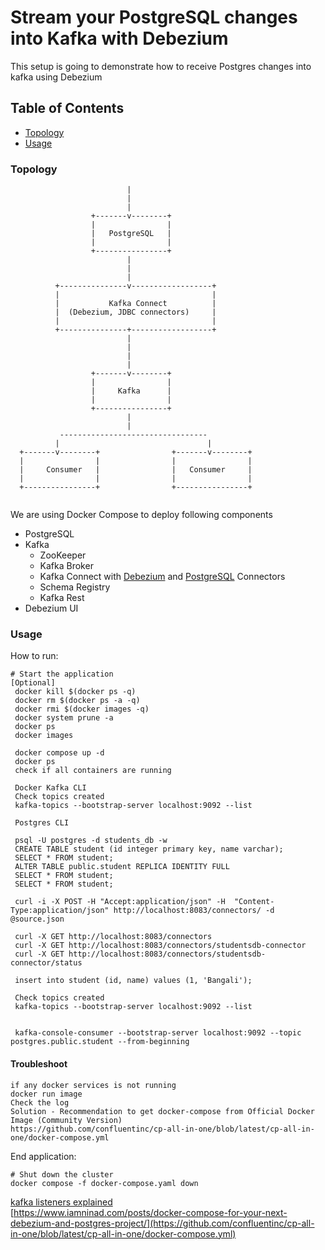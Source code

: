 # Stream your PostgreSQL changes into Kafka with Debezium

This setup is going to demonstrate how to receive Postgres changes into kafka using Debezium

## Table of Contents

* [Topology](#topology)
* [Usage](#usage)

### Topology

```
                          |
                          |
                          |
                  +-------v--------+
                  |                |
                  |   PostgreSQL   |
                  |                |
                  +----------------+
                          |
                          |
                          |
          +---------------v------------------+
          |                                  |
          |           Kafka Connect          |
          |  (Debezium, JDBC connectors)     |
          |                                  |
          +---------------+------------------+
                          |
                          |
                          |
                          |
                  +-------v--------+
                  |                |
                  |     Kafka      |
                  |                |
                  +----------------+
                          |
                          |
           ---------------------------------
          |                                 |
  +-------v--------+                +-------v--------+
  |                |                |                |
  |     Consumer   |                |   Consumer     |
  |                |                |                |
  +----------------+                +----------------+


```
We are using Docker Compose to deploy following components
* PostgreSQL
* Kafka
  * ZooKeeper
  * Kafka Broker
  * Kafka Connect with [Debezium](https://debezium.io/) and  [PostgreSQL](https://github.com/debezium/debezium/tree/main/debezium-connector-postgres) Connectors
  * Schema Registry
  * Kafka Rest
* Debezium UI

### Usage

How to run:

```shell
# Start the application
[Optional]
 docker kill $(docker ps -q)
 docker rm $(docker ps -a -q)
 docker rmi $(docker images -q)
 docker system prune -a
 docker ps
 docker images
 
 docker compose up -d
 docker ps
 check if all containers are running
 
 Docker Kafka CLI
 Check topics created
 kafka-topics --bootstrap-server localhost:9092 --list
 
 Postgres CLI

 psql -U postgres -d students_db -w
 CREATE TABLE student (id integer primary key, name varchar);
 SELECT * FROM student;
 ALTER TABLE public.student REPLICA IDENTITY FULL
 SELECT * FROM student;
 SELECT * FROM student;
  
 curl -i -X POST -H "Accept:application/json" -H  "Content-Type:application/json" http://localhost:8083/connectors/ -d @source.json
 
 curl -X GET http://localhost:8083/connectors
 curl -X GET http://localhost:8083/connectors/studentsdb-connector 
 curl -X GET http://localhost:8083/connectors/studentsdb-connector/status

 insert into student (id, name) values (1, 'Bangali');
 
 Check topics created
 kafka-topics --bootstrap-server localhost:9092 --list

 
 kafka-console-consumer --bootstrap-server localhost:9092 --topic postgres.public.student --from-beginning 

```
#### Troubleshoot
<p>

    if any docker services is not running
    docker run image
    Check the log
    Solution - Recommendation to get docker-compose from Official Docker Image (Community Version)
    https://github.com/confluentinc/cp-all-in-one/blob/latest/cp-all-in-one/docker-compose.yml

</p>

End application:

```shell
# Shut down the cluster
docker compose -f docker-compose.yaml down
````````

[kafka listeners explained](https://github.com/confluentinc/cp-all-in-one/blob/latest/cp-all-in-one/docker-compose.yml)<br>
[https://www.iamninad.com/posts/docker-compose-for-your-next-debezium-and-postgres-project/](https://github.com/confluentinc/cp-all-in-one/blob/latest/cp-all-in-one/docker-compose.yml)
